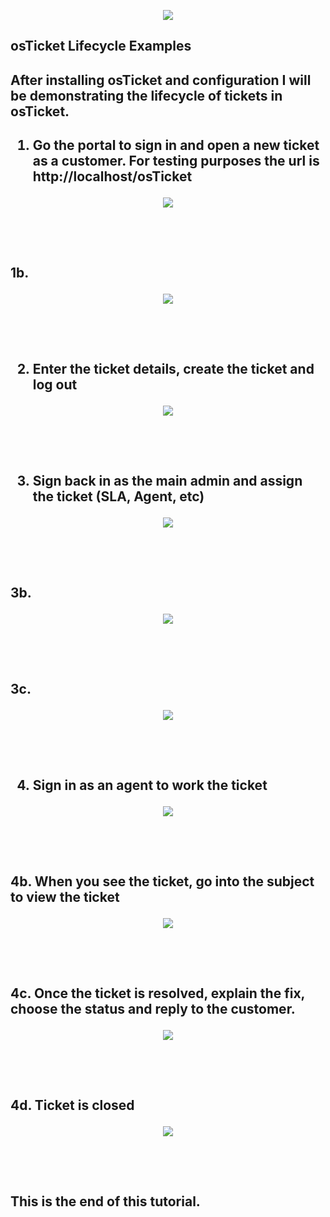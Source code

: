 <p align="center">
<img src="https://i.imgur.com/gNYiwD9.png"/></P>
</p>

<h2>osTicket Lifecycle Examples<h2/>
<h2> After installing osTicket and configuration I will be demonstrating the lifecycle of tickets in osTicket. <h2/>

1. Go the portal to sign in and open a new ticket as a customer. For testing purposes the url is http://localhost/osTicket

<p align="center">
<img src="https://i.imgur.com/9oonW1V.png"/></P>
</p>
<br />
<br />

1b.

<p align="center">
<img src="https://i.imgur.com/9oonW1V.png"/></P>
</p>
<br />
<br />


2. Enter the ticket details, create the ticket and log out

<p align="center">
<img src="https://i.imgur.com/9oonW1V.png"/></P>
</p>
<br />
<br />


3. Sign back in as the main admin and assign the ticket (SLA, Agent, etc)

<p align="center">
<img src="https://i.imgur.com/9oonW1V.png"/></P>
</p>
<br />
<br />

3b. 

<p align="center">
<img src="https://i.imgur.com/9oonW1V.png"/></P>
</p>
<br />
<br />

3c. 

<p align="center">
<img src="https://i.imgur.com/9oonW1V.png"/></P>
</p>
<br />
<br />


4. Sign in as an agent to work the ticket

<p align="center">
<img src="https://i.imgur.com/9oonW1V.png"/></P>
</p>
<br />
<br />

4b. When you see the ticket, go into the subject to view the ticket 

<p align="center">
<img src="https://i.imgur.com/9oonW1V.png"/></P>
</p>
<br />
<br />

4c. Once the ticket is resolved, explain the fix, choose the status and reply to the customer.

<p align="center">
<img src="https://i.imgur.com/9oonW1V.png"/></P>
</p>
<br />
<br />


4d. Ticket is closed

<p align="center">
<img src="https://i.imgur.com/9oonW1V.png"/></P>
</p>
<br />
<br />


This is the end of this tutorial.
<br />
